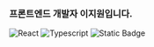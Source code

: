 ### 프론트엔드 개발자 이지원입니다.

![React](https://img.shields.io/badge/React-%2361DAFB?style=for-the-badge&logo=React&logoColor=%23FFFFFF&labelColor=%2361DAFB) ![Typescript](https://img.shields.io/badge/typescript-%233178c6?style=for-the-badge&logo=Typescript&logoColor=%23FFFFFF&labelColor=%233178c6)
![Static Badge](https://img.shields.io/badge/Javascript-%23F7DF1E?style=for-the-badge&logo=javascript&logoColor=%23FFFFFF&labelColor=%23F7DF1E) 




<!--
**jiwony3758/jiwony3758** is a ✨ _special_ ✨ repository because its `README.md` (this file) appears on your GitHub profile.

Here are some ideas to get you started:

- 🔭 I’m currently working on ... 
- 🌱 I’m currently learning ...
- 👯 I’m looking to collaborate on ...
- 🤔 I’m looking for help with ...
- 💬 Ask me about ...
- 📫 How to reach me: ...
- 😄 Pronouns: ...
- ⚡ Fun fact: ...
-->
